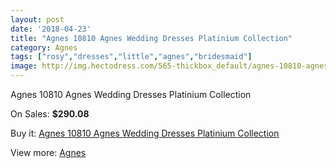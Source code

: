 ```yaml
---
layout: post
date: '2018-04-23'
title: "Agnes 10810 Agnes Wedding Dresses Platinium Collection"
category: Agnes
tags: ["rosy","dresses","little","agnes","bridesmaid"]
image: http://img.hectodress.com/565-thickbox_default/agnes-10810-agnes-wedding-dresses-platinium-collection.jpg
---
```

Agnes 10810 Agnes Wedding Dresses Platinium Collection

On Sales: **$290.08**
<a href="https://www.hectodress.com/agnes/366-agnes-10810-agnes-wedding-dresses-platinium-collection.html"><amp-img layout="responsive" width="600" height="600" src="//img.hectodress.com/565-thickbox_default/agnes-10810-agnes-wedding-dresses-platinium-collection.jpg" alt="Agnes 10810 Agnes Wedding Dresses Platinium Collection 0" /></a>

Buy it: [Agnes 10810 Agnes Wedding Dresses Platinium Collection](https://www.hectodress.com/agnes/366-agnes-10810-agnes-wedding-dresses-platinium-collection.html "Agnes 10810 Agnes Wedding Dresses Platinium Collection")

View more: [Agnes](https://www.hectodress.com/6-agnes "Agnes")